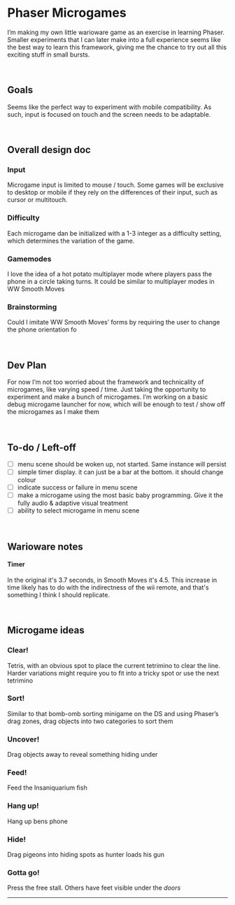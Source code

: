 # Phaser Microgames
I’m making my own little warioware game as an exercise in learning Phaser. Smaller experiments that I can later make into a full experience seems like the best way to learn this framework, giving me the chance to try out all this exciting stuff in small bursts.

<br /> 

## Goals
Seems like the perfect way to experiment with mobile compatibility. As such, input is focused on touch and the screen needs to be adaptable.

<br /> 

## Overall design doc
### Input
Microgame input is limited to mouse / touch. Some games will be exclusive to desktop or mobile if they rely on the differences of their input, such as cursor or multitouch.

### Difficulty
Each microgame dan be initialized with a 1-3 integer as a difficulty setting, which determines the variation of the game.

### Gamemodes
I love the idea of a hot potato multiplayer mode where players pass the phone in a circle taking turns. It could be similar to multiplayer modes in WW Smooth Moves

### Brainstorming
Could I imitate WW Smooth Moves’ forms by requiring the user to change the phone orientation fo

<br /> 

## Dev Plan
For now I’m not too worried about the framework and technicality of microgames, like varying speed / time. Just taking the opportunity to experiment and make a bunch of microgames. I’m working on a basic debug microgame launcher for now, which will be enough to test / show off the microgames as I make them

<br /> 

## To-do / Left-off
- [ ] menu scene should be woken up, not started. Same instance will persist
- [ ] simple timer display. it can just be a bar at the bottom. it should change colour
- [ ] indicate success or failure in menu scene
- [ ] make a microgame using the most basic baby programming. Give it the fully audio & adaptive visual treatment
- [ ] ability to select microgame in menu scene

<br /> 

## Warioware notes
#### Timer
In the original it's 3.7 seconds, in Smooth Moves it's 4.5. This increase in time likely has to do with the indirectness of the wii remote, and that's something I think I should replicate.

<br /> 

## Microgame ideas
### Clear!
Tetris, with an obvious spot to place the current tetrimino to clear the line. Harder variations might require you to fit into a tricky spot or use the next tetrimino

### Sort!
Similar to that bomb-omb sorting minigame on the DS and using Phaser’s drag zones, drag objects into two categories to sort them

### Uncover!
Drag objects away to reveal something hiding under

### Feed!
Feed the Insaniquarium fish

### Hang up!
Hang up bens phone

### Hide!
Drag pigeons into hiding spots as hunter loads his gun

### Gotta go!
Press the free stall. Others have feet visible under the *doors*

- - - -